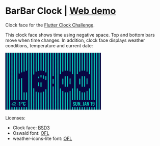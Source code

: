 # BarBar Clock | [Web demo](https://barbar-clock.web.app/)

Clock face for the [Flutter Clock Challenge](https://flutter.dev/clock).

This clock face shows time using negative space. Top and bottom bars move when time changes. In addition, clock face displays weather conditions, temperature and current date:

![alt Clock face](content/clockface.gif)

Licenses:
* Clock face: [BSD3](LICENSE)
* Oswald font: [OFL](digital_clock/fonts/oswald/OFL.txt)
* weather-icons-lite font: [OFL](digital_clock/fonts/weather-icons-lite/LICENCE.md)

